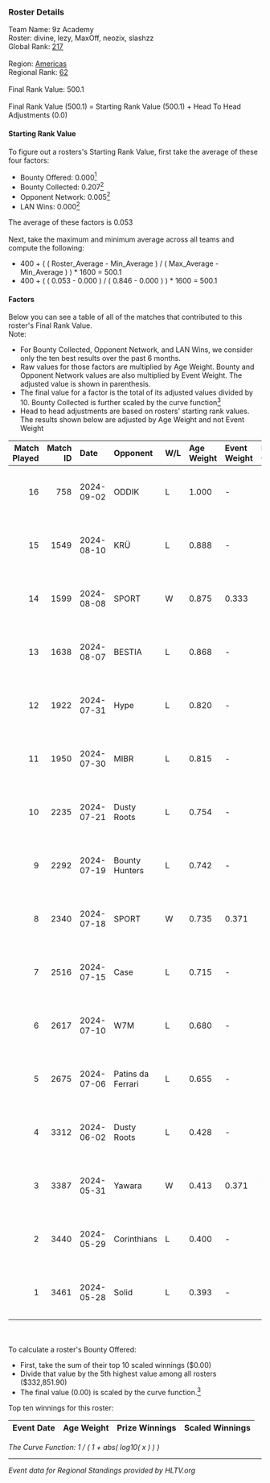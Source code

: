 ### Roster Details<br />
Team Name: 9z Academy<br />
Roster: divine, lezy, MaxOff, neozix, slashzz<br />
Global Rank: [217](../../standings_global_2024_09_26.md)<br />
<br />
Region: [Americas]( ../../standings_americas_2024_09_26.md)<br />
Regional Rank: [62]( ../../standings_americas_2024_09_26.md)<br />
<br />
Final Rank Value:  500.1<br />
<br />
Final Rank Value (500.1) = Starting Rank Value (500.1) + Head To Head Adjustments (0.0)<br />

#### Starting Rank Value<br />
To figure out a rosters's Starting Rank Value, first take the average of these four factors:<br />
- Bounty Offered: 0.000[<sup>1</sup>](#table2)
- Bounty Collected: 0.207[<sup>2</sup>](#table1)
- Opponent Network: 0.005[<sup>2</sup>](#table1)
- LAN Wins: 0.000[<sup>2</sup>](#table1)

The average of these factors is 0.053<br />
<br />
Next, take the maximum and minimum average across all teams and compute the following:<br />
- 400 + ( ( Roster_Average - Min_Average ) / ( Max_Average - Min_Average ) ) * 1600 = 500.1
- 400 + ( ( 0.053 - 0.000 ) / ( 0.846 - 0.000 ) ) * 1600 = 500.1


#### Factors<br />
Below you can see a table of all of the matches that contributed to this roster's Final Rank Value.<br />
Note:<br />

- For Bounty Collected, Opponent Network, and LAN Wins, we consider only the ten best results over the past 6 months.
- Raw values for those factors are multiplied by Age Weight. Bounty and Opponent Network values are also multiplied by Event Weight. The adjusted value is shown in parenthesis.
- The final value for a factor is the total of its adjusted values divided by 10. Bounty Collected is further scaled by the curve function[<sup>3</sup>](#curveFunction)
- Head to head adjustments are based on rosters' starting rank values. The results shown below are adjusted by Age Weight and not Event Weight
<span id="table1"></span><br />


| Match Played | Match ID | Date       | Opponent          | W/L | Age Weight | Event Weight | Bounty Collected | Opponent Network | LAN Wins  | H2H Adj. | Roster                                |
| -: | -: | :- | :- | :- | :- | :- | :- | :- | :- | -: | :- |
|           16 |      758 | 2024-09-02 | ODDIK             | L   | 1.000      | -            | -                | -                | -         |    -1.26 | divine, lezy, MaxOff, neozix, slashzz |
|           15 |     1549 | 2024-08-10 | KRÜ               | L   | 0.888      | -            | -                | -                | -         |    -3.77 | divine, lezy, MaxOff, neozix, slashzz |
|           14 |     1599 | 2024-08-08 | SPORT             | W   | 0.875      | 0.333        | 0.003 (0.001)    | 0.073 (0.021)    | 0 (0.000) |    18.08 | divine, lezy, MaxOff, neozix, slashzz |
|           13 |     1638 | 2024-08-07 | BESTIA            | L   | 0.868      | -            | -                | -                | -         |    -2.08 | divine, lezy, MaxOff, neozix, slashzz |
|           12 |     1922 | 2024-07-31 | Hype              | L   | 0.820      | -            | -                | -                | -         |    -3.36 | divine, lezy, MaxOff, neozix, slashzz |
|           11 |     1950 | 2024-07-30 | MIBR              | L   | 0.815      | -            | -                | -                | -         |    -0.20 | divine, lezy, MaxOff, neozix, slashzz |
|           10 |     2235 | 2024-07-21 | Dusty Roots       | L   | 0.754      | -            | -                | -                | -         |    -4.80 | divine, lezy, MaxOff, neozix, slashzz |
|            9 |     2292 | 2024-07-19 | Bounty Hunters    | L   | 0.742      | -            | -                | -                | -         |    -2.72 | divine, lezy, MaxOff, neozix, slashzz |
|            8 |     2340 | 2024-07-18 | SPORT             | W   | 0.735      | 0.371        | 0.003 (0.001)    | 0.073 (0.020)    | 0 (0.000) |    16.75 | divine, lezy, MaxOff, neozix, slashzz |
|            7 |     2516 | 2024-07-15 | Case              | L   | 0.715      | -            | -                | -                | -         |    -2.12 | divine, lezy, MaxOff, neozix, slashzz |
|            6 |     2617 | 2024-07-10 | W7M               | L   | 0.680      | -            | -                | -                | -         |    -4.59 | divine, lezy, MaxOff, neozix, slashzz |
|            5 |     2675 | 2024-07-06 | Patins da Ferrari | L   | 0.655      | -            | -                | -                | -         |    -4.39 | divine, lezy, MaxOff, neozix, slashzz |
|            4 |     3312 | 2024-06-02 | Dusty Roots       | L   | 0.428      | -            | -                | -                | -         |    -2.16 | divine, lezy, MaxOff, neozix, slashzz |
|            3 |     3387 | 2024-05-31 | Yawara            | W   | 0.413      | 0.371        | 0.000 (0.000)    | 0.028 (0.004)    | 0 (0.000) |     6.30 | divine, lezy, MaxOff, neozix, slashzz |
|            2 |     3440 | 2024-05-29 | Corinthians       | L   | 0.400      | -            | -                | -                | -         |    -8.00 | divine, lezy, MaxOff, neozix, slashzz |
|            1 |     3461 | 2024-05-28 | Solid             | L   | 0.393      | -            | -                | -                | -         |    -1.65 | divine, lezy, MaxOff, neozix, slashzz |

<br />
<span id="table2"></span><br />
To calculate a roster's Bounty Offered:<br />

- First, take the sum of their top 10 scaled winnings ($0.00)
- Divide that value by the 5th highest value among all rosters ($332,851.90)
- The final value (0.00) is scaled by the curve function.[<sup>3</sup>](#curveFunction)

Top ten winnings for this roster:<br />

| Event Date | Age Weight | Prize Winnings | Scaled Winnings |
| :- | -: | :- | :- |


<span id="curveFunction"></span>_The Curve Function: 1 / ( 1 + abs( log10( x ) ) )_<br />

---
_Event data for Regional Standings provided by HLTV.org_<br />
